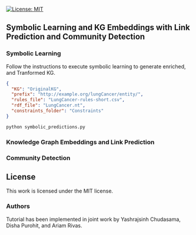 [![License: MIT](https://img.shields.io/badge/License-MIT-yellow.svg)](LICENSE)

## Symbolic Learning and KG Embeddings with Link Prediction and Community Detection




### Symbolic Learning
Follow the instructions to execute symbolic learning to generate enriched, and Tranformed KG.

```json
{
  "KG": "OriginalKG",
  "prefix": "http://example.org/lungCancer/entity/",
  "rules_file": "LungCancer-rules-short.csv",
  "rdf_file": "LungCancer.nt",
  "constraints_folder": "Constraints"
}
```

```python
python symbolic_predictions.py
```
### Knowledge Graph Embeddings and Link Prediction


### Community Detection







## License
This work is licensed under the MIT license.

### Authors
Tutorial has been implemented in joint work by Yashrajsinh Chudasama, Disha Purohit, and Ariam Rivas.


